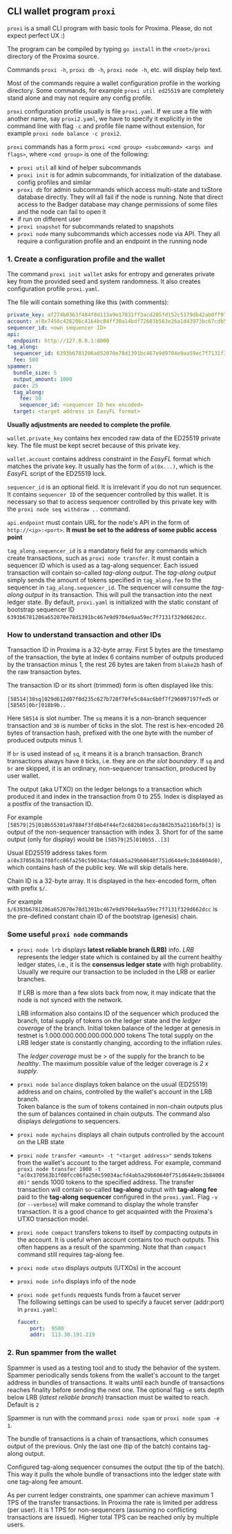 ## CLI wallet program `proxi`

`proxi` is a small CLI program with basic tools for Proxima. Please, do not expect perfect UX :) 

The program can be compiled by typing `go install` in the `<root>/proxi` directory of the Proxima source.

Commands `proxi -h`, `proxi db -h`, `proxi node -h`, etc. will display help text. 

Most of the commands require a wallet configuration profile in the working directory.
Some commands, for example `proxi util ed25519` are completely stand alone and may not require any config profile.

`proxi` configuration profile usually is file `proxi.yaml`. If we use a file with another name, 
say `proxi2.yaml`, we have to specify it explicitly in the command line with flag `-c` 
and profile file name without extension, for example `proxi node balance -c proxi2`.

`proxi` commands has a form `proxi <cmd group> <subcommand> <args and flags>`, where `<cmd group>` is one of the following:

* `proxi util` all kind of helper subcommands
* `proxi init` is for admin subcommands, for initialization of the database. config profiles and similar 
* `proxi db`  for admin subcommands which access multi-state and txStore database directly. They will all fail if the node is running. 
Note that direct access to the Badger database may change permissions of some files and the node can fail to open it 
* if run on different user
* `proxi snapshot` for subcommands related to snapshots
* `proxi node` many subcommands which accesses node via API. They all require a configuration profile and an endpoint in the running node

### 1. Create a configuration profile and the wallet

The command `proxi init wallet` asks for entropy and generates private key from the provided seed and system randomness.
It also creates configuration profile `proxi.yaml`.

The file will contain something like this (with comments):

```yaml
private_key: af274b0363f484f8d113a9e17831ff3acd285fd152c5179db42ab0ff976e23153a51eabb1c19f1b5e784d086a6bf176c8ada3c248f25da93f7362c35eb1fc660
account: a(0x7450c426206c4164bc84ff30a14bdf72603b563e26a1d43973bc67cdb59033d8)
sequencer_id: <own sequencer ID>
api:
  endpoint: http://127.0.0.1:8000
tag_along:
  sequencer_id: 6393b6781206a652070e78d1391bc467e9d9704e9aa59ec7f7131f329d662dcc
  fee: 500
spammer:
  bundle_size: 5
  output_amount: 1000
  pace: 25
  tag_along:
    fee: 50
    sequencer_id: <sequencer ID hex encoded>
  target: <target address in EasyFL format>
```

**Usually adjustments are needed to complete the profile**. 

`wallet.private_key` contains hex encoded raw data of the ED25519 private key. The file must be kept secret 
because of this private key. 

`wallet.account` contains address constraint in the _EasyFL_ format which matches the private key. It usually has the form of `a(0x...)`, which is the
_EasyFL_ script of the ED25519 lock.

`sequencer_id` is an optional field. It is irrelevant if you do not run sequencer. It contains `sequencer ID` of the sequencer controlled by this wallet. 
It is necessary so that to access sequencer controlled by this private key with the `proxi node seq withdraw ..` command. 

`api.endpoint` must contain URL for the node's API in the form of `http://<ip>:<port>`. **It must be set to the address of some public access point**

`tag_along.sequencer_id` is a mandatory field for any commands which create transactions, such as `proxi node transfer`.
It must contain a sequencer ID which is used as a tag-along sequencer. 
Each issued transaction will contain so-called _tag-along output_.
The *tag-along output* simply sends the amount of tokens specified in `tag_along.fee` to the sequencer in `tag_along.sequencer_id`. 
The sequencer will consume the *tag-along output* in its transaction. This will pull the transaction into the next ledger state. 
By default, `proxi.yaml` is initialized with the static constant of 
bootstrap sequencer ID `6393b6781206a652070e78d1391bc467e9d9704e9aa59ec7f7131f329d662dcc`. 

### How to understand transaction and other IDs
Transaction ID in Proxima is a 32-byte array. First 5 bytes are the timestamp of the transaction, the byte at index 6 contains number of outputs produced 
by the transaction minus 1, the rest 26 bytes are taken from `blake2b` hash of the raw transaction bytes.

The transaction ID or its short (trimmed) form is often displayed like this:

`[58514|30sq]029d612d07f0d235c627b720f70fe5c84ac6b0f7f296097197fed5`
or
`[58565|0br]018b9b..`

Here `58514` is slot number. The `sq` means it is a non-branch sequencer transaction and `30` is number of ticks in the slot.
The rest is hex-encoded 26 bytes of transaction hash, prefixed with the one byte with the number of produced outputs minus 1.

If `br` is used instead of `sq`, it means it is a branch transaction. Branch transactions always have `0` ticks, i.e. they are
_on the slot boundary_.
If `sq` and `br` are skipped, it is an ordinary, non-sequencer transaction, produced by user wallet. 

The output (aka UTXO) on the ledger belongs to a transaction which produced it and index in the transaction from 0 to 255. 
Index is displayed as a postfix of the transaction ID.

For example `[58579|25]010b55301a97884f3fd8b4f44ef2c682b81ecda38d2b35a2116bfb[3]` is output of the non-sequencer transaction with index 3. 
Short for of the same output (only for display) would be `[58579|25]010b55..[3]`

Usual ED25519 address takes form `a(0x370563b1f08fcc06fa250c59034acfd4ab5a29b60640f751d644e9c3b84004d0)`, which contains 
hash of the public key. We will skip details here.

Chain ID is a 32-byte array. It is displayed in the hex-encoded form, often with prefix `$/`. 

For example `$/6393b6781206a652070e78d1391bc467e9d9704e9aa59ec7f7131f329d662dcc` is the pre-defined constant chain ID of the bootstrap 
(genesis) chain.

### Some useful `proxi node` commands

* `proxi node lrb` displays **latest reliable branch (LRB)** info. _LRB_ represents the ledger state which is contained
by all the current healthy ledger states, i.e., it is the **consensus ledger state** with high probability.
   Usually we require our transaction to be included in the LRB or earlier branches. 

   If LRB is more than a few slots back from now, it may indicate that the node is not synced with the network. 

   LRB information also contains ID of the sequencer which produced the branch, total supply of tokens on the ledger state and the _ledger coverage_ of the branch.
   Initial token balance of the ledger at genesis in testnet is 1.000.000.000.000.000.000 tokens
   The total supply on the LRB ledger state is constantly changing, according to the inflation rules.

   The _ledger coverage_ must be > of the supply for the branch to be _healthy_. The maximum possible value of the ledger coverage is _2 x supply_.

* `proxi node balance` displays token balance on the usual (ED25519) address and on chains, controlled by the wallet's account in the LRB branch.  
   Token balance is the sum of tokens contained in non-chain outputs plus the sum of balances contained in chain outputs. 
The command also displays _delegations_ to sequencers.

* `proxi node mychains` displays all chain outputs controlled by the account on the LRB state

* `proxi node transfer <amount> -t "<target address>"` sends tokens from the wallet's account to the target address.
  For example, command `proxi node transfer 1000 -t "a(0x370563b1f08fcc06fa250c59034acfd4ab5a29b60640f751d644e9c3b84004d0)"`
  sends 1000 tokens to the specified address. The transfer transaction will contain so-called **tag-along** output with **tag-along fee**
  paid to the **tag-along sequencer** configured in the `proxi.yaml`.
  Flag  `-v` (or `--verbose`) will make command to display the whole transfer transaction. It is a good chance to get acquainted with the Proxima's UTXO transaction model.

* `proxi node compact` transfers tokens to itself by compacting outputs in the account. It is useful when account contains too much outputs. 
   This often happens as a result of the spamming. 
   Note that than `compact` command still requires tag-along fee. 

* `proxi node utxo` displays outputs (UTXOs) in the account

* `proxi node info` displays info of the node

* `proxi node getfunds` requests funds from a faucet server  
  The following settings can be used to specify a faucet server (addr:port) in `proxi.yaml`:

  ```yaml
  faucet:
      port:  9500
      addr:  113.30.191.219
  ```

### 2. Run spammer from the wallet

Spammer is used as a testing tool and to study the behavior of the system. 
Spammer periodically sends tokens from the wallet's account to the target address in bundles of transactions. 
It waits until each bundle of transactions reaches finality before sending the next one. 
The optional flag `-e` sets depth below LRB (_latest reliable branch_) transaction must be waited to reach. 
Default is `2`

Spammer is run with the command `proxi node spam` or `proxi node spam -e 1`.

The bundle of transactions is a chain of transactions, which consumes output of the previous. 
Only the last one (tip of the batch) contains tag-along output. 

Configured tag-along sequencer consumes the output (the tip of the batch). 
This way it pulls the whole bundle of transactions into the ledger state with one tag-along fee amount.

As per current ledger constraints, one spammer can achieve maximum 1 TPS of the transfer transactions. 
In Proxima the rate is limited per address (per user). It is 1 TPS for non-sequencers (assuming no conflicting transactions are issued).
Higher total TPS can be reached only by multiple users. 
